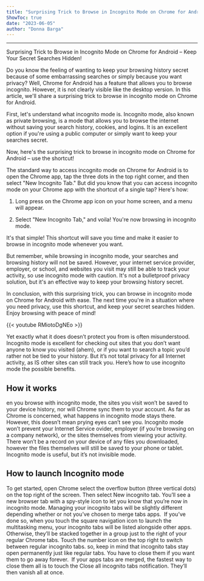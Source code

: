 ```yaml
---
title: "Surprising Trick to Browse in Incognito Mode on Chrome for Android – Keep Your Secret Searches Hidden!"
ShowToc: true 
date: "2023-06-05"
author: "Donna Barga"
---
```

*****
Surprising Trick to Browse in Incognito Mode on Chrome for Android – Keep Your Secret Searches Hidden!

Do you know the feeling of wanting to keep your browsing history secret because of some embarrassing searches or simply because you want privacy? Well, Chrome for Android has a feature that allows you to browse incognito. However, it is not clearly visible like the desktop version. In this article, we'll share a surprising trick to browse in incognito mode on Chrome for Android.

First, let's understand what incognito mode is. Incognito mode, also known as private browsing, is a mode that allows you to browse the internet without saving your search history, cookies, and logins. It is an excellent option if you're using a public computer or simply want to keep your searches secret.

Now, here's the surprising trick to browse in incognito mode on Chrome for Android – use the shortcut!

The standard way to access incognito mode on Chrome for Android is to open the Chrome app, tap the three dots in the top right corner, and then select "New Incognito Tab." But did you know that you can access incognito mode on your Chrome app with the shortcut of a single tap? Here's how:

1. Long press on the Chrome app icon on your home screen, and a menu will appear.

2. Select "New Incognito Tab," and voila! You're now browsing in incognito mode.

It's that simple! This shortcut will save you time and make it easier to browse in incognito mode whenever you want.

But remember, while browsing in incognito mode, your searches and browsing history will not be saved. However, your internet service provider, employer, or school, and websites you visit may still be able to track your activity, so use incognito mode with caution. It's not a bulletproof privacy solution, but it's an effective way to keep your browsing history secret.

In conclusion, with this surprising trick, you can browse in incognito mode on Chrome for Android with ease. The next time you're in a situation where you need privacy, use this shortcut, and keep your secret searches hidden. Enjoy browsing with peace of mind!

{{< youtube RMiotoDgNEo >}} 



Yet exactly what it does  doesn’t protect you from is often misunderstood. Incognito mode is excellent for checking out sites that you don’t want anyone to know you visited (ahem), or if you want to search a topic you’d rather not be tied to your  history.
But it’s not total privacy for all Internet activity, as IS  other sites can still track you. Here’s how to use incognito mode  the possible benefits.

 
## How it works


en you browse with incognito mode, the sites you visit won’t be saved to your device history, nor will Chrome sync them to your  account. As far as Chrome is concerned, what happens in incognito mode stays there.
However, this doesn’t mean prying eyes can’t see you. Incognito mode won’t prevent your Internet Service ovider, employer (if you’re browsing on a company network), or the sites themselves from viewing your activity. 
There won’t be a record on your device of any files you downloaded, however the files themselves will still be saved to your phone or tablet. Incognito mode is useful, but it’s not invisible mode.

 
## How to launch Incognito mode


To get started, open Chrome  select the overflow button (three vertical dots) on the top right of the screen.
Then select New incognito tab. You’ll see a new browser tab with a spy-style icon to let you know that you’re now in incognito mode.
Managing your incognito tabs will be slightly different depending whether or not you’ve chosen to merge tabs  apps.  If you’ve done so, when you touch the square navigation icon to launch the multitasking menu, your incognito tabs will be listed alongside other apps.
Otherwise, they’ll be stacked together in a group just to the right of your regular Chrome tabs. Touch the number icon on the top right to switch between regular  incognito tabs.
so, keep in mind that incognito tabs stay open permanently just like regular tabs. You have to close them if you want them to go away forever. 
If your apps  tabs are merged, the fastest way to close them all is to touch the Close all incognito tabs notification. They’ll then vanish all at once.




